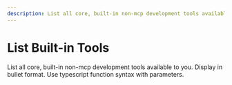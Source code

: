 ```yaml
---
description: List all core, built-in non-mcp development tools available
---
```


# List Built-in Tools

List all core, built-in non-mcp development tools available to you. Display in bullet format. Use typescript function syntax with parameters.